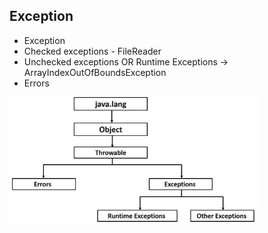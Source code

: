 ## Exception 
- Exception
- Checked exceptions - FileReader 
- Unchecked exceptions OR Runtime Exceptions ->  ArrayIndexOutOfBoundsException
- Errors 
<img src="image/exception.JPG" width=400> 
